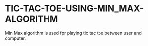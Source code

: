 # TIC-TAC-TOE-USING-MIN_MAX-ALGORITHM
Min Max algorithm is used fpr playing tic tac toe between user and computer.
